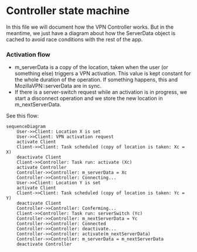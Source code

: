 # Controller state machine

In this file we will document how the VPN Controller works. But in the meantime, we just have a diagram about how the ServerData object is cached to avoid race conditions with the rest of the app.

### Activation flow

- m_serverData is a copy of the location, taken when the user (or something else) triggers a VPN activation. This value is kept constant for the whole duration of the operation. If something happens, this and MozillaVPN::serverData are in sync.
- If there is a server-switch request while an activation is in progress, we start a disconnect operation and we store the new location in m_nextServerData.

See this flow:

```mermaid
sequenceDiagram
    User->>Client: Location X is set
    User->>Client: VPN activation request
    activate Client
    Client->>Client: Task scheduled (copy of location is taken: Xc = X)
    deactivate Client
    Client->>Controller: Task run: activate (Xc)
    activate Controller
    Controller->>Controller: m_serverData = Xc
    Controller->>Controller: Connecting...
    User->>Client: Location Y is set
    activate Client
    Client->>Client: Task scheduled (copy of location is taken: Yc = Y)
    deactivate Client
    Controller->>Controller: Conferming...
    Client->>Controller: Task run: serverSwitch (Yc)
    Controller->>Controller: m_nextServerData = Yc
    Controller->>Controller: Connected
    Controller->>Controller: deactivate...
    Controller->>Controller: activate(m_nextServerData)
    Controller->>Controller: m_serverData = m_nextServerData
    deactivate Controller
```

